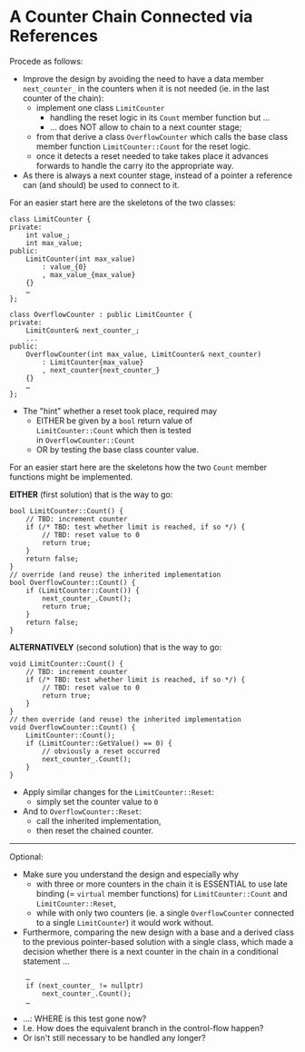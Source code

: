# A Counter Chain Connected via References

Procede as follows:

- Improve the design by avoiding the need to have a data
  member `next_counter_` in the counters when it is not
  needed (ie. in the last counter of the chain):
  - implement one class `LimitCounter`
    - handling the reset logic in its `Count` member
      function but …
    - … does NOT allow to chain to a next counter stage;
  - from that derive a class `OverflowCounter` which calls
    the base class member function `LimitCounter::Count` for
    the reset logic.
  - once it detects a reset needed to take takes place it
    advances forwards to handle the carry ito the
    appropriate way.
- As there is always a next counter stage, instead of a
  pointer a reference can (and should) be used to connect to
  it.

For an easier start here are the skeletons of the two classes:
```
class LimitCounter {
private:
    int value_;
    int max_value;
public:
    LimitCounter(int max_value)
        : value_{0}
        , max_value_{max_value}
    {}
    …
};

class OverflowCounter : public LimitCounter {
private:
    LimitCounter& next_counter_;
    ...
public:
    OverflowCounter(int max_value, LimitCounter& next_counter)
        : LimitCounter{max_value}
        , next_counter{next_counter_}
    {}
    …
};
```

- The "hint" whether a reset took place, required may
  - EITHER be given by a `bool` return value of\
    `LimitCounter::Count` which then is tested\
    in `OverflowCounter::Count`
  - OR by testing the base class counter value.

For an easier start here are the skeletons how the two
`Count` member functions might be implemented.

**EITHER** (first solution) that is the way to go:
```
bool LimitCounter::Count() {
    // TBD: increment counter
    if (/* TBD: test whether limit is reached, if so */) {
        // TBD: reset value to 0
        return true;
    }
    return false;
}
// override (and reuse) the inherited implementation
bool OverflowCounter::Count() {
    if (LimitCounter::Count()) {
        next_counter_.Count();
        return true;
    }
    return false;
}
```

**ALTERNATIVELY** (second solution) that is the way to go:
```
void LimitCounter::Count() {
    // TBD: increment counter
    if (/* TBD: test whether limit is reached, if so */) {
        // TBD: reset value to 0
        return true;
    }
}
// then override (and reuse) the inherited implementation
void OverflowCounter::Count() {
    LimitCounter::Count();
    if (LimitCounter::GetValue() == 0) {
        // obviously a reset occurred
        next_counter_.Count();
    }
}
```

- Apply similar changes for the `LimitCounter::Reset`:
  - simply set the counter value to `0`
- And to `OverflowCounter::Reset`:
  - call the inherited implementation,
  - then reset the chained counter.
    
* * * * *

Optional:

- Make sure you understand the design and especially why
  - with three or more counters in the chain it is ESSENTIAL
    to use late binding (= `virtual` member functions) for
    `LimitCounter::Count` and `LimitCounter::Reset`,
  - while with only two counters (ie. a single
    `OverflowCounter` connected to a single `LimitCounter`)
    it would work without.
- Furthermore, comparing the new design with a base and a derived
  class to the previous pointer-based solution with a single
  class, which made a decision whether there is a next counter
  in the chain in a conditional statement …

```
    …
    if (next_counter_ != nullptr)
        next_counter_.Count();
    …
```

- …: WHERE is this test gone now?
- I.e. How does the equivalent branch in the control-flow
  happen?
- Or isn't still necessary to be handled any longer?
